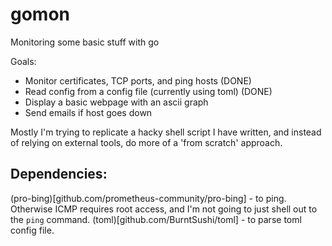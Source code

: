 # gomon

Monitoring some basic stuff with go

Goals:

- Monitor certificates, TCP ports, and ping hosts (DONE)
- Read config from a config file (currently using toml) (DONE)
- Display a basic webpage with an ascii graph
- Send emails if host goes down

Mostly I'm trying to replicate a hacky shell script I have written, and instead of relying on external tools, do more of a 'from scratch' approach.

## Dependencies:

(pro-bing)[github.com/prometheus-community/pro-bing] - to ping. Otherwise ICMP requires root access, and I'm not going to just shell out to the `ping` command.
(toml)[github.com/BurntSushi/toml] - to parse toml config file.
